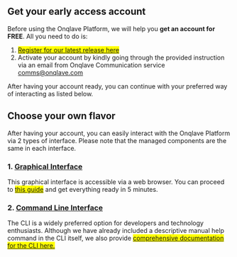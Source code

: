 
## **Get your early access account**

Before using the Onqlave Platform, we will help you **get an account for FREE**. All you need to do is:

1. <mark><a href="https://www.onqlave.com/contact" target="_blank"> Register for our latest release here </a></mark>
2. Activate your account by kindly going through the provided instruction via an email from Onqlave Communication service <comms@onqlave.com>

After having your account ready, you can continue with your preferred way of interacting as listed below.


## **Choose your own flavor**

After having your account, you can easily interact with the Onqlave Platform via 2 types of interface. Please note that the managed components are the same in each interface.

### **1. [Graphical Interface ](../../guides/web-app-guide/overview-gui)**

This graphical interface is accessible via a web browser. You can proceed to <mark>[this guide](../../guides/web-app-guide/overview-gui)</mark> and get everything ready in 5 minutes.

### **2. [Command Line Interface ](../../guides/cli-guide/overview-cli)**

The CLI is a widely preferred option for developers and technology enthusiasts. Although we have already included a descriptive manual help command in the CLI itself, we also provide <mark>[comprehensive documentation for the CLI here.](guides/cli-guide/overview-cli)</mark>